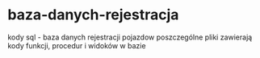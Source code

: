 # baza-danych-rejestracja
kody sql - baza danych rejestracji pojazdow 
poszczególne pliki zawierają kody funkcji, procedur i widoków w bazie
